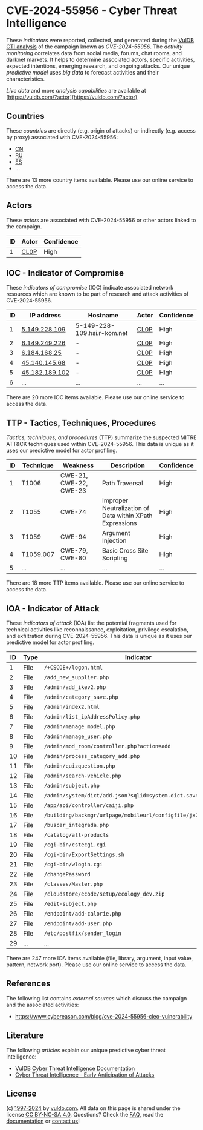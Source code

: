 # CVE-2024-55956 - Cyber Threat Intelligence

These _indicators_ were reported, collected, and generated during the [VulDB CTI analysis](https://vuldb.com/?kb.cti) of the campaign known as _CVE-2024-55956_. The _activity monitoring_ correlates data from social media, forums, chat rooms, and darknet markets. It helps to determine associated actors, specific activities, expected intentions, emerging research, and ongoing attacks. Our unique _predictive model_ uses _big data_ to forecast activities and their characteristics.

_Live data_ and more _analysis capabilities_ are available at [https://vuldb.com/?actor](https://vuldb.com/?actor)

## Countries

These _countries_ are directly (e.g. origin of attacks) or indirectly (e.g. access by proxy) associated with CVE-2024-55956:

* [CN](https://vuldb.com/?country.cn)
* [RU](https://vuldb.com/?country.ru)
* [ES](https://vuldb.com/?country.es)
* ...

There are 13 more country items available. Please use our online service to access the data.

## Actors

These _actors_ are associated with CVE-2024-55956 or other actors linked to the campaign.

ID | Actor | Confidence
-- | ----- | ----------
1 | [CL0P](https://vuldb.com/?actor.cl0p) | High

## IOC - Indicator of Compromise

These _indicators of compromise_ (IOC) indicate associated network resources which are known to be part of research and attack activities of CVE-2024-55956.

ID | IP address | Hostname | Actor | Confidence
-- | ---------- | -------- | ----- | ----------
1 | [5.149.228.109](https://vuldb.com/?ip.5.149.228.109) | 5-149-228-109.hsi.r-kom.net | [CL0P](https://vuldb.com/?actor.cl0p) | High
2 | [6.149.249.226](https://vuldb.com/?ip.6.149.249.226) | - | [CL0P](https://vuldb.com/?actor.cl0p) | High
3 | [6.184.168.25](https://vuldb.com/?ip.6.184.168.25) | - | [CL0P](https://vuldb.com/?actor.cl0p) | High
4 | [45.140.145.68](https://vuldb.com/?ip.45.140.145.68) | - | [CL0P](https://vuldb.com/?actor.cl0p) | High
5 | [45.182.189.102](https://vuldb.com/?ip.45.182.189.102) | - | [CL0P](https://vuldb.com/?actor.cl0p) | High
6 | ... | ... | ... | ...

There are 20 more IOC items available. Please use our online service to access the data.

## TTP - Tactics, Techniques, Procedures

_Tactics, techniques, and procedures_ (TTP) summarize the suspected MITRE ATT&CK techniques used within CVE-2024-55956. This data is unique as it uses our predictive model for actor profiling.

ID | Technique | Weakness | Description | Confidence
-- | --------- | -------- | ----------- | ----------
1 | T1006 | CWE-21, CWE-22, CWE-23 | Path Traversal | High
2 | T1055 | CWE-74 | Improper Neutralization of Data within XPath Expressions | High
3 | T1059 | CWE-94 | Argument Injection | High
4 | T1059.007 | CWE-79, CWE-80 | Basic Cross Site Scripting | High
5 | ... | ... | ... | ...

There are 18 more TTP items available. Please use our online service to access the data.

## IOA - Indicator of Attack

These _indicators of attack_ (IOA) list the potential fragments used for technical activities like reconnaissance, exploitation, privilege escalation, and exfiltration during CVE-2024-55956. This data is unique as it uses our predictive model for actor profiling.

ID | Type | Indicator | Confidence
-- | ---- | --------- | ----------
1 | File | `/+CSCOE+/logon.html` | High
2 | File | `/add_new_supplier.php` | High
3 | File | `/admin/add_ikev2.php` | High
4 | File | `/admin/category_save.php` | High
5 | File | `/admin/index2.html` | High
6 | File | `/admin/list_ipAddressPolicy.php` | High
7 | File | `/admin/manage_model.php` | High
8 | File | `/admin/manage_user.php` | High
9 | File | `/admin/mod_room/controller.php?action=add` | High
10 | File | `/admin/process_category_add.php` | High
11 | File | `/admin/quizquestion.php` | High
12 | File | `/admin/search-vehicle.php` | High
13 | File | `/admin/subject.php` | High
14 | File | `/admin/system/dict/add.json?sqlid=system.dict.save` | High
15 | File | `/app/api/controller/caiji.php` | High
16 | File | `/building/backmgr/urlpage/mobileurl/configfile/jx2_config.ini` | High
17 | File | `/buscar_integrada.php` | High
18 | File | `/catalog/all-products` | High
19 | File | `/cgi-bin/cstecgi.cgi` | High
20 | File | `/cgi-bin/ExportSettings.sh` | High
21 | File | `/cgi-bin/wlogin.cgi` | High
22 | File | `/changePassword` | High
23 | File | `/classes/Master.php` | High
24 | File | `/cloudstore/ecode/setup/ecology_dev.zip` | High
25 | File | `/edit-subject.php` | High
26 | File | `/endpoint/add-calorie.php` | High
27 | File | `/endpoint/add-user.php` | High
28 | File | `/etc/postfix/sender_login` | High
29 | ... | ... | ...

There are 247 more IOA items available (file, library, argument, input value, pattern, network port). Please use our online service to access the data.

## References

The following list contains _external sources_ which discuss the campaign and the associated activities:

* https://www.cybereason.com/blog/cve-2024-55956-cleo-vulnerability

## Literature

The following _articles_ explain our unique predictive cyber threat intelligence:

* [VulDB Cyber Threat Intelligence Documentation](https://vuldb.com/?kb.cti)
* [Cyber Threat Intelligence - Early Anticipation of Attacks](https://www.scip.ch/en/?labs.20201022)

## License

(c) [1997-2024](https://vuldb.com/?kb.changelog) by [vuldb.com](https://vuldb.com/?kb.about). All data on this page is shared under the license [CC BY-NC-SA 4.0](https://creativecommons.org/licenses/by-nc-sa/4.0/). Questions? Check the [FAQ](https://vuldb.com/?kb.faq), read the [documentation](https://vuldb.com/?kb) or [contact us](https://vuldb.com/?contact)!
